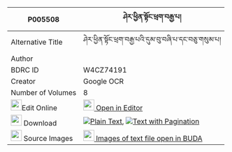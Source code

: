 |P005508|ཤེར་ཕྱིན་སྟོང་ཕྲག་བརྒྱ་པ། 
| --- | --- 
|Alternative Title |ཤེར་ཕྱིན་སྟོང་ཕྲག་བརྒྱ་པའི་དུམ་བུ་བཞི་པ་དང་བཅུ་གསུམ་པ།
|Author | 
|BDRC ID | W4CZ74191
|Creator | Google OCR
|Number of Volumes| 8
|<img width="25" src="https://img.icons8.com/color/25/000000/edit-property.png">Edit Online| [<img width="25" src="https://avatars.githubusercontent.com/u/45091458?s=200&v=4"> Open in Editor](http://editor.openpecha.org/P005508)
|<img width="25" src="https://img.icons8.com/fluent/48/000000/download-2.png"/>  Download | [![](https://img.icons8.com/color/20/000000/txt.png)Plain Text](https://github.com/Openpecha/P005508/releases/download/v2/sherchin_tongtrak_gyapa_plain_P005508.zip), [![](https://img.icons8.com/color/20/000000/txt.png)Text with Pagination](https://github.com/Openpecha/P005508/releases/download/v2/sherchin_tongtrak_gyapa_pages_P005508.zip)
|<img width="25" src="https://img.icons8.com/plasticine/100/000000/pictures-folder.png"/>  Source Images | [<img width="25" src="https://library.bdrc.io/icons/BUDA-small.svg"> Images of text file open in BUDA](https://library.bdrc.io/show/bdr:W4CZ74191)